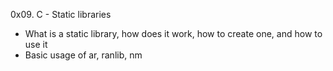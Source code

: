 0x09. C - Static libraries
 - What is a static library, how does it work, how to create one, and how to use it
 - Basic usage of ar, ranlib, nm
